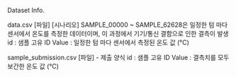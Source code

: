 Dataset Info.

data.csv [파일]
[시나리오] SAMPLE_00000 ~ SAMPLE_62628은 일정한 텀 마다 센서에서 온도를 측정한 데이터이며, 이 과정에서 기기/통신 결함으로 인한 결측이 발생
id : 샘플 고유 ID
Value : 일정한 텀 마다 센서에서 측정된 온도 값 (°C)


sample_submission.csv [파일] - 제출 양식
id : 샘플 고유 ID
Value : 결측치를 모두 보간한 온도 값 (°C)
